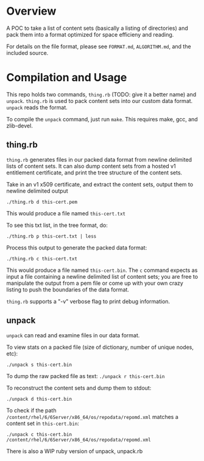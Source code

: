 Overview
========

A POC to take a list of content sets (basically a listing of directories) and
pack them into a format optimized for space efficieny and reading.

For details on the file format, please see `FORMAT.md`, `ALGORITHM.md`, and the
included source.

Compilation and Usage
=====================

This repo holds two commands, `thing.rb` (TODO: give it a better name) and
`unpack`. `thing.rb` is used to pack content sets into our custom data format.
`unpack` reads the format.

To compile the `unpack` command, just run `make`.
This requires make, gcc, and zlib-devel.

thing.rb
--------

`thing.rb` generates files in our packed data format from newline delimited
lists of content sets. It can also dump content sets from a hosted v1
entitlement certificate, and print the tree structure of the content sets.

Take in an v1 x509 certificate, and extract the content sets, output them to
newline delimited output

  `./thing.rb d this-cert.pem`

This would produce a file named `this-cert.txt`

To see this txt list, in the tree format, do:

  `./thing.rb p this-cert.txt | less`

Process this output to generate the packed data format:

  `./thing.rb c this-cert.txt`

This would produce a file named `this-cert.bin`. The `c` command expects as
input a file containing a newline delimited list of content sets; you are free
to manipulate the output from a pem file or come up with your own crazy listing
to push the boundaries of the data format.

`thing.rb` supports a "-v" verbose flag to print debug information.

unpack
------

`unpack` can read and examine files in our data format.

To view stats on a packed file (size of dictionary, number of unique nodes,
etc):

  `./unpack s this-cert.bin`

To dump the raw packed file as text:
  `./unpack r this-cert.bin`

To reconstruct the content sets and dump them to stdout:

  `./unpack d this-cert.bin`

To check if the path `/content/rhel/6/6Server/x86_64/os/repodata/repomd.xml`
matches a content set in `this-cert.bin`:

  `./unpack c this-cert.bin /content/rhel/6/6Server/x86_64/os/repodata/repomd.xml`

There is also a WIP ruby version of unpack, unpack.rb
